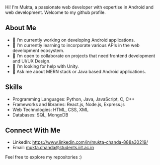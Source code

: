 Hi! I'm Mukta, a passionate web developer with expertise in Android and web development. Welcome to my github profile.

## About Me

- 🔭 I’m currently working on developing Android applications.
- 🌱 I’m currently learning to incorporate various APIs in the web development ecosystem.
- 👯 I’m open to collaborate on projects that need frontend development and UI/UX Design.
- 🤔 I’m looking for help with Unity.
- 💬 Ask me about MERN stack or Java based Android applications.

## Skills
- Programming Languages: Python, Java, JavaScript, C, C++
- Frameworks and libraries: React.js, Node.js, Express.js
- Web Technologies: HTML, CSS, XML
- Databases: SQL, MongoDB

## Connect With Me
- LinkedIn: https://www.linkedin.com/in/mukta-chanda-888a30219/
- Email: mukta.chanda@students.iiit.ac.in

Feel free to explore my repositories :)
